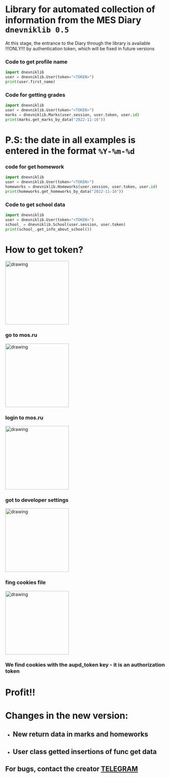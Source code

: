 # Library for automated collection of information from the MES Diary ```dnevniklib 0.5```

At this stage, the entrance to the Diary through the library is available !!!ONLY!!! by authentication token, which will be fixed in future versions

### Code to get profile name
```python 
import dnevniklib
user = dnevniklib.User(token="<TOKEN>")
print(user.first_name)
```

### Code for getting grades
```python
import dnevniklib
user = dnevniklib.User(token="<TOKEN>")
marks = dnevniklib.Marks(user.session, user.token, user.id)
print(marks.get_marks_by_data("2022-11-16"))
```
# P.S: the date in all examples is entered in the format ```%Y-%m-%d```

### code for get homework
```python
import dnevniklib
user = dnevniklib.User(token="<TOKEN>")
homeworks = dnevniklib.Homeworks(user.session, user.token, user.id)
print(homeworks.get_homeworks_by_data("2022-11-16"))
```

### Code to get school data
```python
import dnevniklib
user = dnevniklib.User(token="<TOKEN>")
school_ = dnevniklib.School(user.session, user.token)
print(school_.get_info_about_school())
```

# How to get token?
<html>
<img src="./screenshots/1.png" alt="drawing" width="200"/> 
</html>

### go to mos.ru

<html>
<img src="./screenshots/2.png" alt="drawing" width="200"/> 
</html>

### login to mos.ru

<html>
<img src="./screenshots/3.png" alt="drawing" width="200"/> 
</html>

### got to developer settings

<html>
<img src="./screenshots/4.png" alt="drawing" width="200"/> 
</html>

### fing cookies file

<html>
<img src="./screenshots/5.png" alt="drawing" width="200"/> 
</html>

### We find cookies with the aupd_token key - it is an authorization token

# Profit!!

# Changes in the new version:
 - ## New return data in marks and homeworks
 - ## User class getted insertions of func get data

## For bugs, contact the creator <a href="https://dirtyhornet277.t.me">TELEGRAM</a>